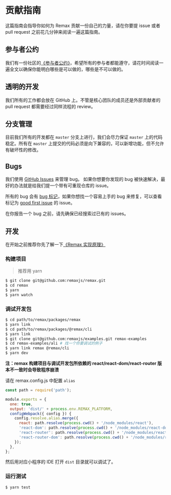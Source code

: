 # 贡献指南

这篇指南会指导你如何为 Remax 贡献一份自己的力量，请在你要提 issue 或者 pull request 之前花几分钟来阅读一遍这篇指南。

## 参与者公约

我们有一份社区的[《参与者公约》](/CONTRIBUTING.md)，希望所有的参与者都能遵守，请花时间阅读一遍全文以确保你能明白哪些是可以做的，哪些是不可以做的。

## 透明的开发

我们所有的工作都会放在 GitHub 上。不管是核心团队的成员还是外部贡献者的 pull request 都需要经过同样流程的 review。

## 分支管理

目前我们所有的开发都在 `master` 分支上进行，我们会尽力保证 `master` 上的代码稳定。所有在 `master` 上提交的代码必须是向下兼容的，可以新增功能，但不允许有破坏性的修改。

## Bugs

我们使用 [GitHub Issues](https://github.com/remaxjs/remax/issues) 来管理 bug。 如果你想要你发现的 bug 被快速解决，最好的办法就是给我们提一个带有可重现仓库的 issue。

所有的 bug 会有 [bug 标记](https://github.com/remaxjs/remax/issues?q=is%3Aissue+is%3Aopen+label%3Abug)，如果你想找一个容易上手的 bug 来修复，可以查看标记为 [good first issue](https://github.com/remaxjs/remax/issues?q=is%3Aissue+is%3Aclosed+label%3A%22good+first+issue%22) 的 issue。

在你报告一个 bug 之前，请先确保已经搜索过已有的 issues。

## 开发

在开始之前推荐你先了解一下[《Remax 实现原理》](https://remaxjs.org/advanced-guide/implementation-notes)

### 构建项目

> 推荐用 yarn

```bash
$ git clone git@github.com:remaxjs/remax.git
$ cd remax
$ yarn
$ yarn watch
```

### 调试开发包

```bash
$ cd path/to/remax/packages/remax
$ yarn link
$ cd path/to/remax/packages/@remax/cli
$ yarn link
$ git clone git@github.com:remaxjs/examples.git remax-examples
$ cd remax-examples/ali # 找一个你要调试的例子
$ yarn link remax @remax/cli
$ yarn dev
```

**注：remax 构建项目与调试开发包所依赖的 react/react-dom/react-router 版本不一致时会导致程序崩溃**

请在 remax.config.js 中配置 `alias`

```javascript
const path = require('path');

module.exports = {
  one: true,
  output: 'dist/' + process.env.REMAX_PLATFORM,
  configWebpack({ config }) {
    config.resolve.alias.merge({
      react: path.resolve(process.cwd() + '/node_modules/react'),
      'react-dom': path.resolve(process.cwd() + '/node_modules/react-dom'),
      'react-router': path.resolve(process.cwd() + '/node_modules/react-router'),
      'react-router-dom': path.resolve(process.cwd() + '/node_modules/react-router-dom'),
    });
  },
};
```

然后用对应小程序的 IDE 打开 `dist` 目录就可以调试了。

### 运行测试

```javascript
$ yarn test
```
